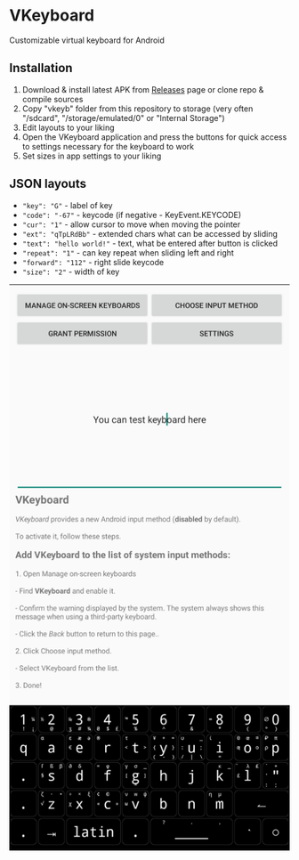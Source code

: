 # VKeyboard
Customizable virtual keyboard for Android 

## Installation
1. Download & install latest APK from [Releases](https://github.com/vladgba/VKeyboard/releases) page or clone repo & compile sources
2. Copy "vkeyb" folder from this repository to storage (very often "/sdcard", "/storage/emulated/0" or "Internal Storage")
3. Edit layouts to your liking
4. Open the VKeyboard application and press the buttons for quick access to settings necessary for the keyboard to work
5. Set sizes in app settings to your liking

## JSON layouts

 - `"key": "G"`  - label of key
 - `"code": "-67"`  - keycode (if negative - KeyEvent.KEYCODE)
 - `"cur": "1"`  - allow cursor to move when moving the pointer
 - `"ext": "qTpLRdBb"`  - extended chars what can be accessed by sliding
 - `"text": "hello world!"`  - text, what be entered after button is clicked
 - `"repeat": "1"`  - can key repeat when sliding left and right
 - `"forward": "112"`  - right slide keycode
 - `"size": "2"` - width of key

![Screenshot.png](Screenshot.png)